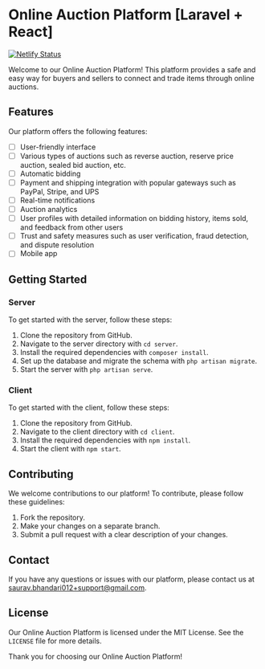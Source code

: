 # Online Auction Platform [Laravel + React]

[![Netlify Status](https://api.netlify.com/api/v1/badges/ab03b87c-9383-4cc1-a559-72c36818a2bd/deploy-status)](https://online-auction-platform.netlify.app/)


Welcome to our Online Auction Platform! This platform provides a safe and easy way for buyers and sellers to connect and trade items through online auctions.

## Features

Our platform offers the following features:


- [ ] User-friendly interface
- [ ] Various types of auctions such as reverse auction, reserve price auction, sealed bid auction, etc.
- [ ] Automatic bidding
- [ ] Payment and shipping integration with popular gateways such as PayPal, Stripe, and UPS
- [ ] Real-time notifications
- [ ] Auction analytics
- [ ] User profiles with detailed information on bidding history, items sold, and feedback from other users
- [ ] Trust and safety measures such as user verification, fraud detection, and dispute resolution
- [ ] Mobile app

## Getting Started

### Server

To get started with the server, follow these steps:

1. Clone the repository from GitHub.
2. Navigate to the server directory with `cd server`.
3. Install the required dependencies with `composer install`.
4. Set up the database and migrate the schema with `php artisan migrate`.
5. Start the server with `php artisan serve`.

### Client

To get started with the client, follow these steps:

1. Clone the repository from GitHub.
2. Navigate to the client directory with `cd client`.
3. Install the required dependencies with `npm install`.
4. Start the client with `npm start`.

## Contributing

We welcome contributions to our platform! To contribute, please follow these guidelines:

1. Fork the repository.
2. Make your changes on a separate branch.
3. Submit a pull request with a clear description of your changes.

## Contact

If you have any questions or issues with our platform, please contact us at saurav.bhandari012+support@gmail.com.

## License

Our Online Auction Platform is licensed under the MIT License. See the `LICENSE` file for more details.

Thank you for choosing our Online Auction Platform!
